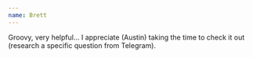 ```yaml
---
name: Brett
---
```


Groovy, very helpful... I appreciate (Austin) taking the time to check it out (research a specific question from Telegram).
